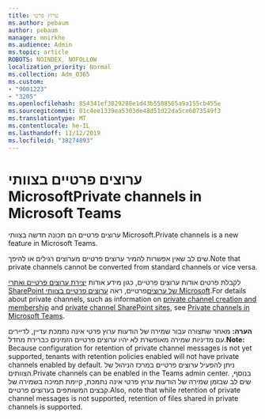 ```yaml
---
title: ערוץ פרטי
ms.author: pebaum
author: pebaum
manager: mnirkhe
ms.audience: Admin
ms.topic: article
ROBOTS: NOINDEX, NOFOLLOW
localization_priority: Normal
ms.collection: Adm_O365
ms.custom:
- "9001223"
- "3205"
ms.openlocfilehash: 854341ef3029288e1d43b5508565a9a155cb455e
ms.sourcegitcommit: 01c4ee1339ea5303de48d51d22da5ce6073549f3
ms.translationtype: MT
ms.contentlocale: he-IL
ms.lasthandoff: 11/12/2019
ms.locfileid: "38274893"
---
```

# <a name="private-channels-in-microsoft-teams"></a><span data-ttu-id="3f159-102">ערוצים פרטיים בצוותי Microsoft</span><span class="sxs-lookup"><span data-stu-id="3f159-102">Private channels in Microsoft Teams</span></span>

<span data-ttu-id="3f159-103">ערוצים פרטיים הם תכונה חדשה בצוותי Microsoft.</span><span class="sxs-lookup"><span data-stu-id="3f159-103">Private channels is a new feature in Microsoft Teams.</span></span> 

<span data-ttu-id="3f159-104">שים לב שאין אפשרות להמיר ערוצים פרטיים מערוצים רגילים או להיפך.</span><span class="sxs-lookup"><span data-stu-id="3f159-104">Note that private channels cannot be converted from standard channels or vice versa.</span></span>

<span data-ttu-id="3f159-105">לקבלת פרטים אודות ערוצים פרטיים, כגון מידע אודות [יצירת ערוצים פרטיים ואתרי](https://docs.microsoft.com/MicrosoftTeams/private-channels#private-channel-creation-and-membership) [SharePoint של ערוצים](https://docs.microsoft.com/MicrosoftTeams/private-channels#private-channel-sharepoint-sites)פרטיים, ראה [ערוצים פרטיים בצוותי Microsoft](https://docs.microsoft.com/en-us/MicrosoftTeams/private-channels).</span><span class="sxs-lookup"><span data-stu-id="3f159-105">For details about private channels, such as information on [private channel creation and membership](https://docs.microsoft.com/MicrosoftTeams/private-channels#private-channel-creation-and-membership) and [private channel SharePoint sites](https://docs.microsoft.com/MicrosoftTeams/private-channels#private-channel-sharepoint-sites), see [Private channels in Microsoft Teams](https://docs.microsoft.com/en-us/MicrosoftTeams/private-channels).</span></span> 

<span data-ttu-id="3f159-106">**הערה:** מאחר שתצורה עבור שמירה של הודעות ערוץ פרטי אינה נתמכת עדיין, לדיירים עם מדיניות שמירה מאופשרת לא יהיו ערוצים פרטיים הזמינים כברירת מחדל.</span><span class="sxs-lookup"><span data-stu-id="3f159-106">**Note:** Because configuration for retention of private channel messages is not yet supported, tenants with retention policies enabled will not have private channels enabled by default.</span></span> <span data-ttu-id="3f159-107">ניתן להפעיל ערוצים פרטיים במרכז הניהול של הצוותים.</span><span class="sxs-lookup"><span data-stu-id="3f159-107">Private channels can be enabled in the Teams admin center.</span></span> <span data-ttu-id="3f159-108">בנוסף, שים לב שבזמן שמירה של הודעות ערוץ פרטי אינה נתמכת, קיימת תמיכה בשמירה של קבצים המשותפים בערוצים פרטיים.</span><span class="sxs-lookup"><span data-stu-id="3f159-108">Also, note that while retention of private channel messages is not supported, retention of files shared in private channels is supported.</span></span>